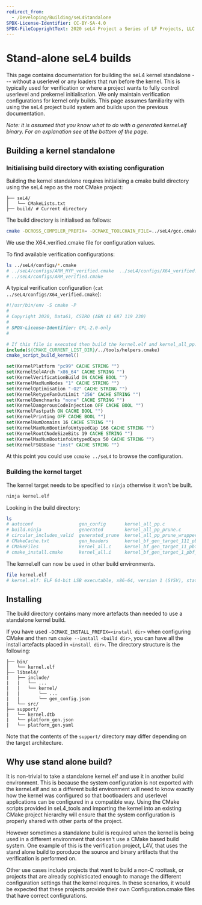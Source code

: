 ```yaml
---
redirect_from:
  - /Developing/Building/seL4Standalone
SPDX-License-Identifier: CC-BY-SA-4.0
SPDX-FileCopyrightText: 2020 seL4 Project a Series of LF Projects, LLC.
---
```


# Stand-alone seL4 builds

<!--excerpt-->

This page contains documentation for building the seL4 kernel standalone --- without a userlevel or any loaders that run before the kernel. This is typically used for verification or where a project wants to fully control userlevel and prekernel initialisation. We only maintain verification configurations for kernel only builds.  This page assumes familiarity with using the seL4 project build system and builds upon the previous documentation.

<!--excerpt-->

_Note: it is assumed that you know what to do with a generated kernel.elf binary.  For an explanation see at the bottom of the page._

## Building a kernel standalone

### Initialising build directory with existing configuration

Building the kernel standalone requires initialising a cmake build directory using the seL4 repo as the root CMake project:
```none
├── seL4/
│   └── CMakeLists.txt
├── build/ # Current directory
```

The build directory is initialised as follows:
```sh
cmake -DCROSS_COMPILER_PREFIX= -DCMAKE_TOOLCHAIN_FILE=../seL4/gcc.cmake -G Ninja -C ../seL4/configs/X64_verified.cmake ../seL4/
```
We use the X64_verified.cmake file for configuration values.

To find available verification configurations:

```sh
ls ../seL4/configs/*.cmake
# ../seL4/configs/ARM_HYP_verified.cmake  ../seL4/configs/X64_verified.cmake
# ../seL4/configs/ARM_verified.cmake
```

A typical verification configuration (`cat ../seL4/configs/X64_verified.cmake`):

```cmake
#!/usr/bin/env -S cmake -P
#
# Copyright 2020, Data61, CSIRO (ABN 41 687 119 230)
#
# SPDX-License-Identifier: GPL-2.0-only
#

# If this file is executed then build the kernel.elf and kernel_all_pp.c file
include(${CMAKE_CURRENT_LIST_DIR}/../tools/helpers.cmake)
cmake_script_build_kernel()

set(KernelPlatform "pc99" CACHE STRING "")
set(KernelSel4Arch "x86_64" CACHE STRING "")
set(KernelVerificationBuild ON CACHE BOOL "")
set(KernelMaxNumNodes "1" CACHE STRING "")
set(KernelOptimisation "-O2" CACHE STRING "")
set(KernelRetypeFanOutLimit "256" CACHE STRING "")
set(KernelBenchmarks "none" CACHE STRING "")
set(KernelDangerousCodeInjection OFF CACHE BOOL "")
set(KernelFastpath ON CACHE BOOL "")
set(KernelPrinting OFF CACHE BOOL "")
set(KernelNumDomains 16 CACHE STRING "")
set(KernelMaxNumBootinfoUntypedCap 166 CACHE STRING "")
set(KernelRootCNodeSizeBits 19 CACHE STRING "")
set(KernelMaxNumBootinfoUntypedCaps 50 CACHE STRING "")
set(KernelFSGSBase "inst" CACHE STRING "")
```

At this point you could use `ccmake ../seL4` to browse the configuration.

### Building the kernel target

The kernel target needs to be specified to `ninja` otherwise it won't be built.

```sh
ninja kernel.elf
```

Looking in the build directory:
```sh
ls
# autoconf                 gen_config       kernel_all_pp.c                      kernel.elf
# build.ninja              generated        kernel_all_pp_prune.c                linker.lds_pp
# circular_includes_valid  generated_prune  kernel_all_pp_prune_wrapper_temp.c   linker_ld_wrapper_temp.c
# CMakeCache.txt           gen_headers      kernel_bf_gen_target_111_pbf_temp.c  rules.ninja
# CMakeFiles               kernel_all.c     kernel_bf_gen_target_11_pbf_temp.c
# cmake_install.cmake      kernel_all.i     kernel_bf_gen_target_1_pbf_temp.c
```

The kernel.elf can now be used in other build environments.

```sh
file kernel.elf
# kernel.elf: ELF 64-bit LSB executable, x86-64, version 1 (SYSV), statically linked, not stripped
```

## Installing

The build directory contains many more artefacts than needed to use a standalone kernel build.

If you have used `-DCMAKE_INSTALL_PREFIX=<install dir>` when configuring CMake and then run `cmake --install <build dir>`,
you can have all the install artefacts placed in `<install dir>`. The directory structure is the following:

```none
├── bin/
│   └── kernel.elf
├── libsel4/
|   ├── include/
|   |   └── ...
|   |   └── kernel/
|   |       └── ...
|   |       └── gen_config.json
|   └── src/
├── support/
|   └── kernel.dtb
|   └── platform_gen.json
|   └── platform_gen.yaml
```

Note that the contents of the `support/` directory may differ depending on the target architecture.

## Why use stand alone build?

It is non-trivial to take a standalone kernel.elf and use it in another build environment.  This is because the system configuration is not exported with the kernel.elf and so a different build environment will need to know exactly how the kernel was configured so that bootloaders and userlevel applications can be configured in a compatible way.  Using the CMake scripts provided in seL4_tools and importing the kernel into an existing CMake project hierarchy will ensure that the system configuration is properly shared with other parts of the project.

However sometimes a standalone build is required when the kernel is being used in a different environment that doesn't use a CMake based build system.  One example of this is the verification project, L4V, that uses the stand alone build to poroduce the source and binary artifacts that the verification is performed on.

Other use cases include projects that want to build a non-C roottask, or projects that are already sophisticated enough to manage the different configuration settings that the kernel requires.  In these scenarios, it would be expected that these projects provide their own Configuration.cmake files that have correct configurations.
